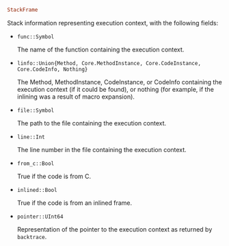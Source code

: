 ```julia
StackFrame
```

Stack information representing execution context, with the following fields:

  * `func::Symbol`

    The name of the function containing the execution context.
  * `linfo::Union{Method, Core.MethodInstance, Core.CodeInstance, Core.CodeInfo, Nothing}`

    The Method, MethodInstance, CodeInstance, or CodeInfo containing the execution context (if it could be found), or nothing (for example, if the inlining was a result of macro expansion).
  * `file::Symbol`

    The path to the file containing the execution context.
  * `line::Int`

    The line number in the file containing the execution context.
  * `from_c::Bool`

    True if the code is from C.
  * `inlined::Bool`

    True if the code is from an inlined frame.
  * `pointer::UInt64`

    Representation of the pointer to the execution context as returned by `backtrace`.
